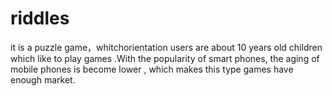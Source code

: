 # riddles
it is a puzzle game，whitchorientation users are about 10 years old children which like to play games .With the popularity of smart phones, the aging of mobile phones is become lower , which makes this type games have enough market.
